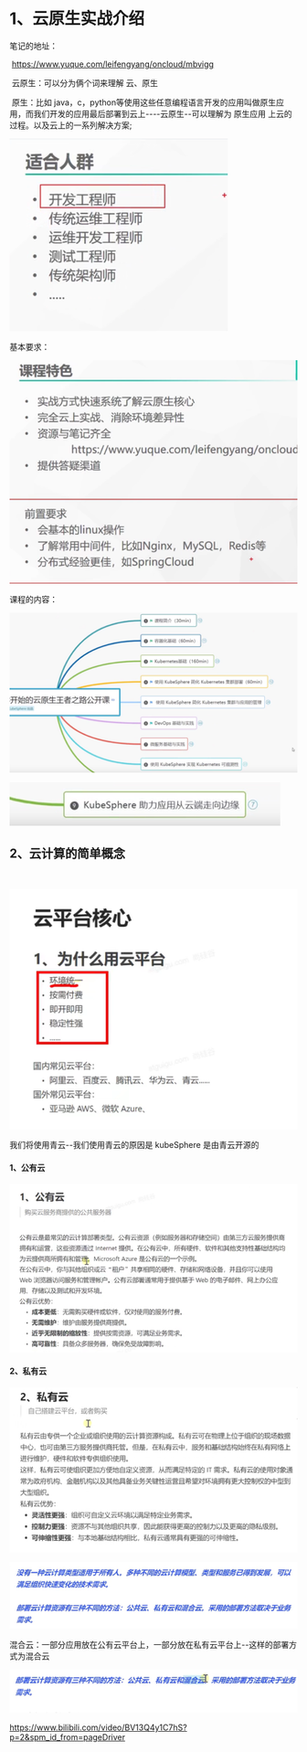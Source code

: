 # 1、云原生实战介绍



笔记的地址：

​	https://www.yuque.com/leifengyang/oncloud/mbvigg

​	云原生：可以分为俩个词来理解 云、原生

​			原生：比如 java，c，python等使用这些任意编程语言开发的应用叫做原生应用，而我们开发的应用最后部署到云上----云原生--可以理解为 原生应用 上云的过程。以及云上的一系列解决方案;

![1642756162749](../../.vuepress/public/images/1642756162749.png)



基本要求：

![1642756224169](../../.vuepress/public/images/1642756224169.png)



课程的内容：

![1642756682205](../../.vuepress/public/images/1642756682205.png)

![1642756704411](../../.vuepress/public/images/1642756704411.png)







## 2、云计算的简单概念

​	

![1642756972684](../../.vuepress/public/images/1642756972684.png)

我们将使用青云--我们使用青云的原因是 kubeSphere 是由青云开源的



#### 1、公有云

![1642757175248](../../.vuepress/public/images/1642757175248.png)



#### 2、私有云

![1642757446694](../../.vuepress/public/images/1642757446694.png)



![1642759771447](../../.vuepress/public/images/1642759771447.png)

混合云：一部分应用放在公有云平台上，一部分放在私有云平台上--这样的部署方式为混合云

![1642759820653](../../.vuepress/public/images/1642759820653.png)



https://www.bilibili.com/video/BV13Q4y1C7hS?p=2&spm_id_from=pageDriver

































